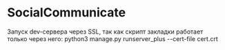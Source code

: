 # SocialCommunicate

Запуск dev-сервера через  SSL, так как скрипт закладки работает только через него:
python3 manage.py runserver_plus --cert-file cert.crt
